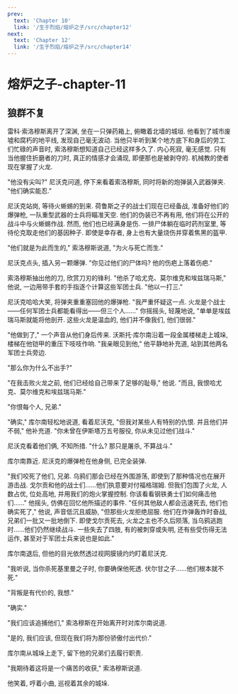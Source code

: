 ```yaml
---
prev:
  text: 'Chapter 10'
  link: '/生于烈焰/熔炉之子/src/chapter12'
next:
  text: 'Chapter 12'
  link: '/生于烈焰/熔炉之子/src/chapter14'
---
```


# 熔炉之子-chapter-11

## 狼群不复

雷科·索洛穆斯离开了深渊, 坐在一只弹药箱上, 俯瞰着北墙的城垣. 他看到了城市废墟和腐朽的地平线, 发现自己毫无波动. 当他只半听到某个地方底下和身后的劳工们忙碌的声音时, 索洛穆斯想知道自己已经这样多久了. 内心死寂, 毫无感觉. 只有当他握住折磨者的刀时, 真正的情感才会涌现, 即便那也是被剥夺的. 机械教的使者现在掌握了火龙.

"他没有尖叫?" 尼沃克问道, 停下来看着索洛穆斯, 同时将新的炮弹装入武器弹夹. "他们确实能忍."

尼沃克站岗, 等待火蜥蜴的到来. 荷鲁斯之子的战士们现在已经备战, 准备好他们的爆弹枪, 一队重型武器的士兵将瞄准天空. 他们的伪装已不再有用, 他们将在公开的战斗中与火蜥蜴作战. 然而, 他们也已经满身是伤. 一排尸体躺在临时药剂室里, 等待伦克取走他们的基因种子. 即使是幸存者, 身上也有大量烧伤并穿着焦黑的盔甲.

"他们就是为此而生的," 索洛穆斯说道, "为火与死亡而生."

尼沃克点头, 插入另一颗爆弹. "你见过他们的尸体吗? 他的伤疤上落着伤疤."

索洛穆斯抽出他的刀, 欣赏刀刃的锋利. "他杀了哈尤克、莫尔维克和埃兹瑞马斯," 他说, 一边用带手套的手指逐个计算这些军团士兵. "他以一打三."

尼沃克哈哈大笑, 将弹夹重重塞回他的爆弹枪. "我严重怀疑这一点. 火龙是个战士——任何军团士兵都能看得出——但三个人……" 你摇摇头, 轻蔑地说, "单单是埃兹瑞马斯就能将他剖开. 这些火龙是温血的, 他们并不像我们, 他们很弱."

"他做到了," 一个声音从他们身后传来. 沃斯托·库尔南沿着一段金属楼梯走上城垛, 楼梯在他铠甲的重压下吱吱作响. "我亲眼见到他," 他平静地补充道, 站到其他两名军团士兵旁边.

"那么你为什么不出手?"

"在我击败火龙之前, 他们已经给自己带来了足够的耻辱," 他说. "而且, 我恨哈尤克、莫尔维克和埃兹瑞马斯."

"你恨每个人, 兄弟."

"确实," 库尔南轻松地说道, 看着尼沃克, "但我对某些人有特别的仇恨. 并且他们并不弱," 他补充道. "你未曾在伊斯塔万五号服役, 你从未见过他们战斗."

尼沃克看着他们俩, 不知所措. "什么? 那只是屠杀, 不算战斗."

库尔南靠近. 尼沃克的爆弹枪在他身侧, 已完全装弹.

"我们咬死了他们, 兄弟. 乌鸦们那会已经在外围游荡, 即使到了那种情况也在展开游击战. 戈尔贡和他的战士们……他们执意要对付福格瑞姆. 但我们包围了火龙, 人数占优, 位处高地, 并用我们的炮火掌握控制. 你该看看钢铁勇士们如何痛击他们……" 他摇头, 仿佛在回忆他所描述的事件. "任何其他敌人都会迅速死去, 他们也确实死了," 他说, 声音低沉且威胁, "但那些火龙拒绝屈服. 他们在炸弹轰炸时奋战, 兄弟们一批又一批地倒下. 即使戈尔贡死去, 火龙之主也不久后陨落, 当乌鸦逃跑时……他们仍然继续战斗. 一些失去了四肢, 有的被刺穿或失明, 还有些受伤得无法运作, 甚至对于军团士兵来说也是如此."

库尔南退后, 但他的目光依然透过视网膜镜灼灼盯着尼沃克.

"我听说, 当你杀死基里曼之子时, 你要确保他死透. 伏尔甘之子……他们根本就不死."

"背叛是有代价的, 我想."

"确实."

"我们应该追捕他们," 索洛穆斯在开始离开时对库尔南说道.

"是的, 我们应该, 但现在我们将为那份骄傲付出代价."

库尔南从城垛上走下, 留下他的兄弟们去履行职责.

"我期待着这将是一个痛苦的收获," 索洛穆斯说道.

他笑着, 哼着小曲, 巡视着其余的城垛.
